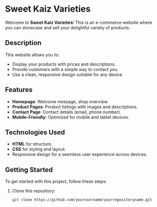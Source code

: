 # Sweet Kaiz Varieties

Welcome to **Sweet Kaiz Varieties**! This is an e-commerce website where you can showcase and sell your delightful variety of products.

## Description

This website allows you to:
- Display your products with prices and descriptions.
- Provide customers with a simple way to contact you.
- Use a clean, responsive design suitable for any device.

## Features
- **Homepage**: Welcome message, shop overview.
- **Product Pages**: Product listings with images and descriptions.
- **Contact Page**: Contact details (email, phone number).
- **Mobile-Friendly**: Optimized for mobile and tablet devices.

## Technologies Used
- **HTML** for structure.
- **CSS** for styling and layout.
- Responsive design for a seamless user experience across devices.

## Getting Started

To get started with this project, follow these steps:

1. Clone this repository:
   ```bash
   git clone https://github.com/yourusername/yourrepositoryname.git
